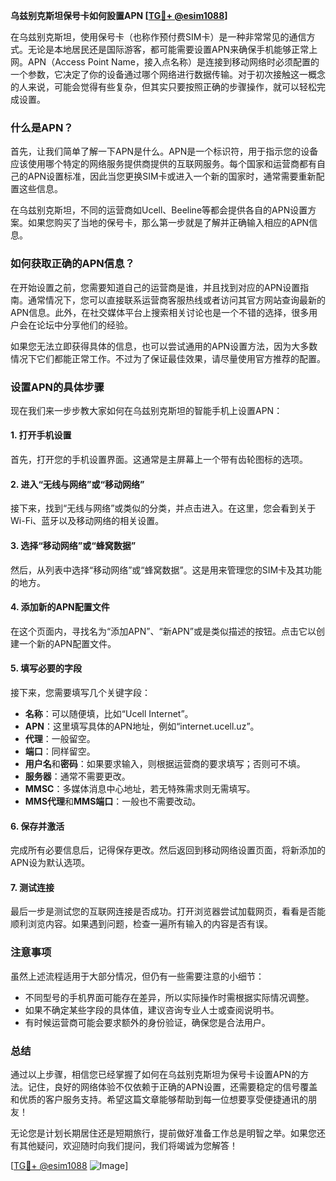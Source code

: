 **乌兹别克斯坦保号卡如何設置APN [[TG💪+ @esim1088](https://t.me/s/esim1088)]**

在乌兹别克斯坦，使用保号卡（也称作预付费SIM卡）是一种非常常见的通信方式。无论是本地居民还是国际游客，都可能需要设置APN来确保手机能够正常上网。APN（Access Point Name，接入点名称）是连接到移动网络时必须配置的一个参数，它决定了你的设备通过哪个网络进行数据传输。对于初次接触这一概念的人来说，可能会觉得有些复杂，但其实只要按照正确的步骤操作，就可以轻松完成设置。

### 什么是APN？

首先，让我们简单了解一下APN是什么。APN是一个标识符，用于指示您的设备应该使用哪个特定的网络服务提供商提供的互联网服务。每个国家和运营商都有自己的APN设置标准，因此当您更换SIM卡或进入一个新的国家时，通常需要重新配置这些信息。

在乌兹别克斯坦，不同的运营商如Ucell、Beeline等都会提供各自的APN设置方案。如果您购买了当地的保号卡，那么第一步就是了解并正确输入相应的APN信息。

### 如何获取正确的APN信息？

在开始设置之前，您需要知道自己的运营商是谁，并且找到对应的APN设置指南。通常情况下，您可以直接联系运营商客服热线或者访问其官方网站查询最新的APN信息。此外，在社交媒体平台上搜索相关讨论也是一个不错的选择，很多用户会在论坛中分享他们的经验。

如果您无法立即获得具体的信息，也可以尝试通用的APN设置方法，因为大多数情况下它们都能正常工作。不过为了保证最佳效果，请尽量使用官方推荐的配置。

### 设置APN的具体步骤

现在我们来一步步教大家如何在乌兹别克斯坦的智能手机上设置APN：

#### 1. 打开手机设置
首先，打开您的手机设置界面。这通常是主屏幕上一个带有齿轮图标的选项。

#### 2. 进入“无线与网络”或“移动网络”
接下来，找到“无线与网络”或类似的分类，并点击进入。在这里，您会看到关于Wi-Fi、蓝牙以及移动网络的相关设置。

#### 3. 选择“移动网络”或“蜂窝数据”
然后，从列表中选择“移动网络”或“蜂窝数据”。这是用来管理您的SIM卡及其功能的地方。

#### 4. 添加新的APN配置文件
在这个页面内，寻找名为“添加APN”、“新APN”或是类似描述的按钮。点击它以创建一个新的APN配置文件。

#### 5. 填写必要的字段
接下来，您需要填写几个关键字段：
- **名称**：可以随便填，比如“Ucell Internet”。
- **APN**：这里填写具体的APN地址，例如“internet.ucell.uz”。
- **代理**：一般留空。
- **端口**：同样留空。
- **用户名**和**密码**：如果要求输入，则根据运营商的要求填写；否则可不填。
- **服务器**：通常不需要更改。
- **MMSC**：多媒体消息中心地址，若无特殊需求则无需填写。
- **MMS代理**和**MMS端口**：一般也不需要改动。

#### 6. 保存并激活
完成所有必要信息后，记得保存更改。然后返回到移动网络设置页面，将新添加的APN设为默认选项。

#### 7. 测试连接
最后一步是测试您的互联网连接是否成功。打开浏览器尝试加载网页，看看是否能顺利浏览内容。如果遇到问题，检查一遍所有输入的内容是否有误。

### 注意事项

虽然上述流程适用于大部分情况，但仍有一些需要注意的小细节：
- 不同型号的手机界面可能存在差异，所以实际操作时需根据实际情况调整。
- 如果不确定某些字段的具体值，建议咨询专业人士或查阅说明书。
- 有时候运营商可能会要求额外的身份验证，确保您是合法用户。

### 总结

通过以上步骤，相信您已经掌握了如何在乌兹别克斯坦为保号卡设置APN的方法。记住，良好的网络体验不仅依赖于正确的APN设置，还需要稳定的信号覆盖和优质的客户服务支持。希望这篇文章能够帮助到每一位想要享受便捷通讯的朋友！

无论您是计划长期居住还是短期旅行，提前做好准备工作总是明智之举。如果您还有其他疑问，欢迎随时向我们提问，我们将竭诚为您解答！

[[TG💪+ @esim1088](https://t.me/s/esim1088) ![Image](https://i.postimg.cc/4NQfJmqS/Snipaste-2025-05-13-00-14-12.png)]